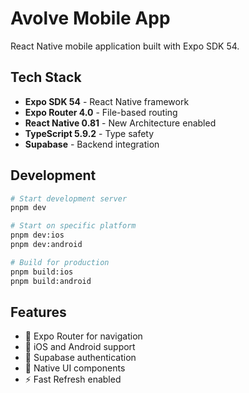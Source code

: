 # Avolve Mobile App

React Native mobile application built with Expo SDK 54.

## Tech Stack

- **Expo SDK 54** - React Native framework
- **Expo Router 4.0** - File-based routing
- **React Native 0.81** - New Architecture enabled
- **TypeScript 5.9.2** - Type safety
- **Supabase** - Backend integration

## Development

```bash
# Start development server
pnpm dev

# Start on specific platform
pnpm dev:ios
pnpm dev:android

# Build for production
pnpm build:ios
pnpm build:android
```

## Features

- 🚀 Expo Router for navigation
- 📱 iOS and Android support
- 🔐 Supabase authentication
- 🎨 Native UI components
- ⚡ Fast Refresh enabled